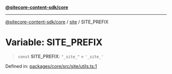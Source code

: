 [**@sitecore-content-sdk/core**](../../README.md)

***

[@sitecore-content-sdk/core](../../README.md) / [site](../README.md) / SITE\_PREFIX

# Variable: SITE\_PREFIX

> `const` **SITE\_PREFIX**: `"_site_"` = `'_site_'`

Defined in: [packages/core/src/site/utils.ts:1](https://github.com/Sitecore/content-sdk/blob/7431276a7299d7d9f331859c62da70341d8eed40/packages/core/src/site/utils.ts#L1)
